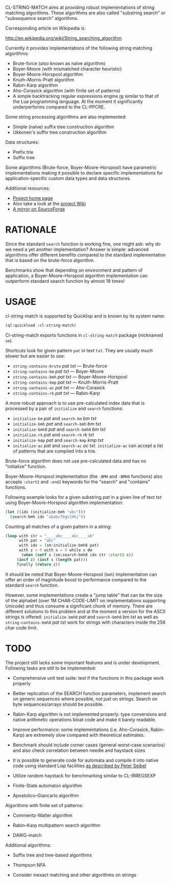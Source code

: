 CL-STRING-MATCH aims at providing robust implementations of string
matching algorithms. These algorithms are also called "substring
search" or "subsequence search" algorithms.

Corresponding article on Wikipedia is:

http://en.wikipedia.org/wiki/String_searching_algorithm

Currently it provides implementations of the following string matching
algorithms:

* Brute-force (also known as naïve algorithm)
* Boyer-Moore (with mismatched character heuristic)
* Boyer-Moore-Horspool algorithm
* Knuth-Morris-Pratt algorithm
* Rabin-Karp algorithm
* Aho-Corasick algorithm (with finite set of patterns)
* A simple backtracking regular expressions engine
  [re](https://github.com/massung/re) similar to that of the Lua
  programming language. At the moment it significantly underperforms
  compared to the CL-PPCRE.

Some string processing algorithms are also implemented:

* Simple (naїve) suffix tree construction algorithm
* Ukkonen's suffix tree construction algorithm

Data structures:

* Prefix trie
* Suffix tree

Some algorithms (Brute-force, Boyer-Moore-Horspool) have parametric
implementations making it possible to declare specific implementations
for application-specific custom data types and data structures.

Additional resources:

* [Project home page](https://bitbucket.org/vityok/cl-string-match)
* Also take a look at the [project Wiki](http://sourceforge.net/p/clstringmatch/wiki/Home/)
* [A mirror on SourceForge](http://clstringmatch.sourceforge.net/)


RATIONALE
=========

Since the standard `search` function is working fine, one might ask:
why do we need a yet another implementation? Answer is simple:
advanced algorithms offer different benefits compared to the standard
implementation that is based on the brute-force algorithm.

Benchmarks show that depending on environment and pattern of
application, a Boyer-Moore-Horspool algorithm implementation can
outperform standard search function by almost 18 times!


USAGE
=====

cl-string-match is supported by Quicklisp and is known by its system name:

```lisp
(ql:quickload :cl-string-match)
```

Cl-string-match exports functions in `cl-string-match` package (nicknamed `sm`).

Shortcuts look for given pattern `pat` in text `txt`. They are usually much slower but are easier to use:

* `string-contains-brute` *pat* *txt* — Brute-force
* `string-contains-bm` *pat* *txt* — Boyer-Moore
* `string-contains-bmh` *pat* *txt* — Boyer-Moore-Horspool
* `string-contains-kmp` *pat* *txt* — Knuth-Morris-Pratt
* `string-contains-ac` *pat* *txt* — Aho-Corasick
* `string-contains-rk` *pat* *txt* — Rabin-Karp

A more robust approach is to use pre-calculated index data that is
processed by a pair of `initialize` and `search` functions:

* `initialize-bm` *pat* and `search-bm` *bm* *txt*
* `initialize-bmh` *pat* and `search-bmh` *bm* *txt*
* `initialize-bmh8` *pat* and `search-bmh8` *bm* *txt*
* `initialize-rk` *pat* and `search-rk` *rk* *txt*
* `initialize-kmp` *pat* and `search-kmp` *kmp* *txt*
* `initialize-ac` *pat* and `search-ac` *ac* *txt*. `initialize-ac`
  can accept a list of patterns that are compiled into a trie.

Brute-force algorithm does not use pre-calculated data and has no
"initialize" function.

Boyer-Moore-Horspool implementation (the `-BMH` and `-BMH8` functions)
also accepts `:start2` and `:end2` keywords for the "search" and
"contains" functions.

Following example looks for a given substring *pat* in a given line of
text *txt* using Boyer-Moore-Horspool algorithm implementation:

```lisp
(let ((idx (initialize-bmh "abc")))
  (search-bmh idx "ababcfbgsldkj"))
```

Counting all matches of a given pattern in a string:

```lisp
(loop with str = "____abc____abc____ab"
      with pat = "abc"
      with idx = (sm:initialize-bmh8 pat)
      with z = 0 with s = 0 while s do
       (when (setf s (sm:search-bmh8 idx str :start2 s))
	 (incf z) (incf s (length pat)))
     finally (return z))
```

It should be noted that Boyer-Moore-Horspool (`bmh`) implementation
can offer an order of magnitude boost to performance compared to the
standard `search` function.

However, some implementations create a "jump table" that can be the
size of the alphabet (over 1M CHAR-CODE-LIMIT on implementations
supporting Unicode) and thus consume a significant chunk of
memory. There are different solutions to this problem and at the
moment a version for the ASCII strings is offered: `initialize-bmh8`
*pat* and `search-bmh8` *bm* *txt* as well as `string-contains-bmh8`
*pat* *txt* work for strings with characters inside the 256 char code
limit.


TODO
====

The project still lacks some important features and is under
development. Following tasks are still to be implemented:

* Comprehensive unit test suite: test if the functions in this package
  work properly

* Better replication of the SEARCH function parameters, implement
  search on generic sequences where possible, not just on
  strings. Search on byte sequences/arrays should be possible.

* Rabin-Karp algorithm is not implemented properly: type conversions
  and native arithmetic operations bloat code and make it barely
  readable.

* Improve performance: some implementations (i.e. Aho-Corasick,
  Rabin-Karp) are extremely slow compared with theoretical estimates.

* Benchmark should include corner cases (general worst-case scenarios)
  and also check correlation between needle and haystack sizes

* It is possible to generate code for automata and compile it into
  native code using standard Lisp facilities [as described by Peter
  Seibel](http://gigamonkeys.wordpress.com/2007/07/27/compiling-queries-without-eval/)

* Utilize random haystack for benchmarking similar to CL-IRREGSEXP

* Finite-State automaton algorithm

* Apostolico–Giancarlo algorithm

Algorithms with finite set of patterns:

* Commentz-Walter algorithm

* Rabin–Karp multipattern search algorithm

* DAWG-match

Additional algorithms:

* Suffix tree and tree-based algorithms

* Thompson NFA

* Consider inexact matching and other algorithms on strings
